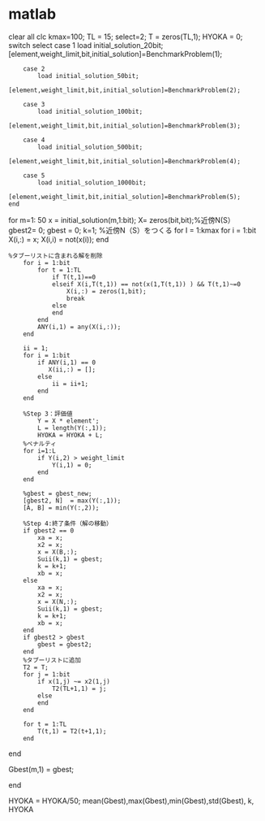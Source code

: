 # matlab
 clear all
 clc
kmax=100;
TL = 15;
select=2;
T = zeros(TL,1);
 HYOKA = 0;
    switch select
        case 1
            load initial_solution_20bit;
            [element,weight_limit,bit,initial_solution]=BenchmarkProblem(1);

        case 2
            load initial_solution_50bit;
            [element,weight_limit,bit,initial_solution]=BenchmarkProblem(2);

        case 3
            load initial_solution_100bit;
           [element,weight_limit,bit,initial_solution]=BenchmarkProblem(3);

        case 4
            load initial_solution_500bit;
           [element,weight_limit,bit,initial_solution]=BenchmarkProblem(4);

        case 5
            load initial_solution_1000bit;
            [element,weight_limit,bit,initial_solution]=BenchmarkProblem(5);
    end
for m=1: 50
x = initial_solution(m,1:bit); 
X= zeros(bit,bit);%近傍N(S）
gbest2= 0;
gbest = 0;
k=1;
 %近傍N（S）をつくる 
 for I = 1:kmax
        for i = 1:bit
            X(i,:) = x;
            X(i,i) = not(x(i));
        end
        
    %タブーリストに含まれる解を削除 
        for i = 1:bit
            for t = 1:TL
                if T(t,1)==0
                elseif X(i,T(t,1)) == not(x(1,T(t,1)) ) && T(t,1)~=0
                    X(i,:) = zeros(1,bit);
                    break
                else
                end
            end
            ANY(i,1) = any(X(i,:));
        end

        ii = 1;
        for i = 1:bit
            if ANY(i,1) == 0
               X(ii,:) = [];
            else
                ii = ii+1;
            end
        end
      
        %Step 3：評価値
            Y = X * element';
            L = length(Y(:,1));
            HYOKA = HYOKA + L;
        %ペナルティ
        for i=1:L
            if Y(i,2) > weight_limit
                Y(i,1) = 0;
            end
        end
        
        %gbest = gbest_new;
        [gbest2, N]  = max(Y(:,1));
        [A, B] = min(Y(:,2));
        
        %Step 4:終了条件（解の移動）
        if gbest2 == 0
            xa = x;
            x2 = x;
            x = X(B,:);
            Suii(k,1) = gbest;
            k = k+1;
            xb = x;
        else
            xa = x;
            x2 = x;
            x = X(N,:);
            Suii(k,1) = gbest;
            k = k+1;
            xb = x;
        end
        if gbest2 > gbest
            gbest = gbest2;
        end
        %タブーリストに追加
        T2 = T;
        for j = 1:bit
            if x(1,j) ~= x2(1,j)
                T2(TL+1,1) = j;
            else
            end
        end

        for t = 1:TL
            T(t,1) = T2(t+1,1);
        end
    
        
 end

 Gbest(m,1) = gbest;


end


HYOKA = HYOKA/50;
mean(Gbest),max(Gbest),min(Gbest),std(Gbest), k, HYOKA
